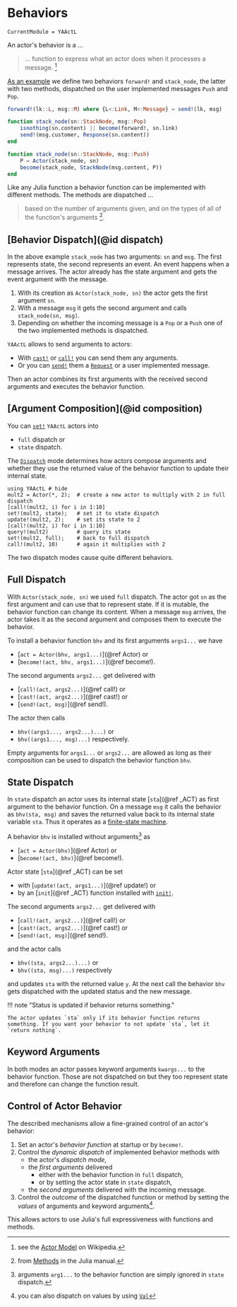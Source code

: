 # Behaviors

```@meta
CurrentModule = YAActL
```

An actor's behavior is a ...

> ... function to express what an actor does when it processes a message. [^1]

[As an example](examples/stack.md) we define two behaviors `forward!` and `stack_node`, the latter with two methods, dispatched on the user implemented messages `Push` and `Pop`.

```julia
forward!(lk::L, msg::M) where {L<:Link, M<:Message} = send!(lk, msg)

function stack_node(sn::StackNode, msg::Pop)
    isnothing(sn.content) || become(forward!, sn.link)
    send!(msg.customer, Response(sn.content))
end

function stack_node(sn::StackNode, msg::Push)
    P = Actor(stack_node, sn)
    become(stack_node, StackNode(msg.content, P))
end
```

Like any Julia function a behavior function can be implemented with different methods. The methods are dispatched ...

> based on the number of arguments given, and on the types of all of the function's arguments [^2].

## [Behavior Dispatch](@id dispatch)

In the above example `stack_node` has two arguments: `sn` and `msg`. The first represents state, the second represents an event. An event happens when a message arrives. The actor already has the state argument and gets the event argument with the message.

1. With its creation as `Actor(stack_node, sn)` the actor gets the first argument `sn`.
2. With a message `msg` it gets the second argument and calls `stack_node(sn, msg)`.
3. Depending on whether the incoming message is a `Pop` or a `Push` one of the two implemented methods is dispatched.

`YAActL` allows to send arguments to actors:

- With [`cast!`](@ref) or [`call!`](@ref) you can send them any arguments.
- Or you can [`send!`](@ref) them a [`Request`](@ref) or a user implemented message.

Then an actor combines its first arguments with the received second arguments and executes the behavior function.

## [Argument Composition](@id composition)

You can [`set!`](@ref) `YAActL` actors into

- `full` dispatch or
- `state` dispatch.

The [`Dispatch`](@ref) mode determines how actors compose arguments and whether they use the returned value of the behavior function to update their internal state.

```@repl
using YAActL # hide
mult2 = Actor(*, 2);  # create a new actor to multiply with 2 in full dispatch
[call!(mult2, i) for i in 1:10]
set!(mult2, state);   # set it to state dispatch
update!(mult2, 2);    # set its state to 2
[call!(mult2, i) for i in 1:10]
query!(mult2)         # query its state
set!(mult2, full);    # back to full dispatch
call!(mult2, 10)      # again it multiplies with 2
```

The two dispatch modes cause quite different behaviors.

## Full Dispatch

With `Actor(stack_node, sn)` we used `full` dispatch. The actor got `sn` as the first argument and can use that to represent state. If it is mutable, the behavior function can change its content. When a message `msg` arrives, the actor takes it as the second argument and composes them to execute the behavior.

To install a behavior function `bhv` and its first arguments `args1...` we have

- [`act = Actor(bhv, args1...)`](@ref Actor) or
- [`become!(act, bhv, args1...)`](@ref become!).

The second arguments `args2...` get delivered with

- [`call!(act, args2...)`](@ref call!) or
- [`cast!(act, args2...)`](@ref cast!) or
- [`send!(act, msg)`](@ref send!).

The actor then calls

- `bhv((args1..., args2...)...)` or
- `bhv((args1..., msg)...)` respectively.

Empty arguments for `args1...` or `args2...` are allowed as long as their composition can be used to dispatch the behavior function `bhv`.

## State Dispatch

In `state` dispatch an actor uses its internal state [`sta`](@ref _ACT) as first argument to the behavior function. On a message `msg` it calls the behavior as `bhv(sta, msg)` and saves the returned value back to its internal state variable `sta`. Thus it operates as a [finite-state machine](https://en.wikipedia.org/wiki/Finite-state_machine).

A behavior `bhv` is installed without arguments[^3] as

- [`act = Actor(bhv)`](@ref Actor) or
- [`become!(act, bhv)`](@ref become!).

Actor state [`sta`](@ref _ACT) can be set 

- with [`update!(act, args1...)`](@ref update!) or
- by an [`init`](@ref _ACT) function installed with [`init!`](@ref).

The second arguments `args2...` get delivered with

- [`call!(act, args2...)`](@ref call!) or
- [`cast!(act, args2...)`](@ref cast!) or
- [`send!(act, msg)`](@ref send!).

and the actor calls

- `bhv((sta, args2...)...)` or
- `bhv((sta, msg)...)` respectively

and updates `sta` with the returned value `y`. At the next call the behavior `bhv` gets dispatched with the updated status and the new message.

!!! note "Status is updated if behavior returns something."

    The actor updates `sta` only if its behavior function returns something. If you want your behavior to not update `sta`, let it `return nothing`. 

## Keyword Arguments

In both modes an actor passes keyword arguments `kwargs...` to the behavior function. Those are not dispatched on but they too represent state and therefore can change the function result.

## Control of Actor Behavior

The described mechanisms allow a fine-grained control of an actor's behavior:

1. Set an actor's *behavior function* at startup or by `become!`.
2. Control the *dynamic dispatch* of implemented behavior methods with
    - the actor's *dispatch mode*,
    - the *first arguments* delivered 
        - either with the behavior function in `full` dispatch,
        - or by setting the actor state in `state` dispatch,
    - the *second arguments* delivered with the incoming message.
3. Control the *outcome* of the dispatched function or method by setting the *values* of arguments and keyword arguments[^4].

This allows actors to use Julia's full expressiveness with functions and methods.

[^1]: see the [Actor Model](https://en.wikipedia.org/wiki/Actor_model#Behaviors) on Wikipedia.
[^2]: from [Methods](https://docs.julialang.org/en/v1/manual/methods/) in the Julia manual.
[^3]: arguments `arg1...` to the behavior function are simply ignored in `state` dispatch.
[^4]: you can also dispatch on values by using [`Val`](https://docs.julialang.org/en/v1/base/base/#Base.Val)
